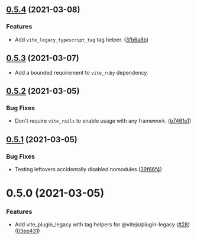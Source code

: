 ## [0.5.4](https://github.com/ElMassimo/vite_ruby/compare/vite_plugin_legacy@0.5.3...vite_plugin_legacy@0.5.4) (2021-03-08)


### Features

* Add `vite_legacy_typescript_tag` tag helper. ([3fb6a8b](https://github.com/ElMassimo/vite_ruby/commit/3fb6a8bcccc14c6596ecd2b30134d7001fd3bf50))



## [0.5.3](https://github.com/ElMassimo/vite_ruby/compare/vite_plugin_legacy@0.5.2...vite_plugin_legacy@0.5.3) (2021-03-07)

- Add a bounded requirement to `vite_ruby` dependency.

## [0.5.2](https://github.com/ElMassimo/vite_ruby/compare/vite_plugin_legacy@0.5.1...vite_plugin_legacy@0.5.2) (2021-03-05)


### Bug Fixes

* Don't require `vite_rails` to enable usage with any framework. ([b7461e1](https://github.com/ElMassimo/vite_ruby/commit/b7461e14aefbbb736e282a615874accc24d69bcf))



## [0.5.1](https://github.com/ElMassimo/vite_ruby/compare/vite_plugin_legacy@0.5.0...vite_plugin_legacy@0.5.1) (2021-03-05)


### Bug Fixes

* Testing leftovers accidentally disabled nomodules ([39f66f4](https://github.com/ElMassimo/vite_ruby/commit/39f66f413237cb1fe063f767f645c1c1be43653c))



# 0.5.0 (2021-03-05)


### Features

* Add vite_plugin_legacy with tag helpers for @vitejs/plugin-legacy ([#28](https://github.com/ElMassimo/vite_ruby/issues/28)) ([03ee431](https://github.com/ElMassimo/vite_ruby/commit/03ee431ede482474896d2ab48146758ca24e2bf6))



